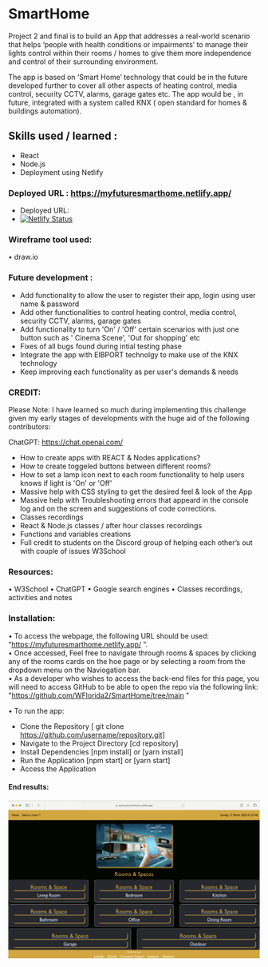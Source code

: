 # SmartHome

Project 2 and final is to build an App that addresses a real-world scenario that helps ‘people with health conditions or impairments’ to manage their lights control within their rooms / homes to give them more independence and control of their surrounding environment.

The app is based on ‘Smart Home’ technology that could be in the future developed further to cover all other aspects of heating control, media control, security CCTV, alarms, garage gates etc. The app would be , in future, integrated with a system called KNX ( open standard for homes & buildings automation).

## Skills used / learned :

- React
- Node.js
- Deployment using Netlify

### Deployed URL : https://myfuturesmarthome.netlify.app/

- Deployed URL:
- [![Netlify Status](https://api.netlify.com/api/v1/badges/91c9bf11-e45d-4d6c-8244-678fe8aca9ed/deploy-status?branch=main)](https://app.netlify.com/sites/myfuturesmarthome/deploys)

### Wireframe tool used:

• draw.io

### Future development :

- Add functionality to allow the user to register their app, login using user name & password
- Add other functionalities to control heating control, media control, security CCTV, alarms, garage gates
- Add functionality to turn 'On' / 'Off' certain scenarios with just one button such as ' Cinema Scene', 'Out for shopping' etc
- Fixes of all bugs found during intial testing phase
- Integrate the app with EIBPORT technolgy to make use of the KNX technology
- Keep improving each functionality as per user's demands & needs

### CREDIT:

Please Note: I have learned so much during implementing this challenge given my early stages of developments with the huge aid of the following contributors:

ChatGPT: https://chat.openai.com/

- How to create apps with REACT & Nodes applications?
- How to create toggeled buttons between different rooms?
- How to set a lamp icon next to each room functionality to help users knows if light is 'On' or 'Off'
- Massive help with CSS styling to get the desired feel & look of the App
- Massive help with Troubleshooting errors that appeard in the console log and on the screen and suggestions of code corrections.
- Classes recordings
- React & Node.js classes / after hour classes recordings
- Functions and variables creations
- Full credit to students on the Discord group of helping each other’s out with couple of issues W3School

### Resources:

• W3School • ChatGPT • Google search engines • Classes recordings, activities and notes

### Installation:

• To access the webpage, the following URL should be used: “https://myfuturesmarthome.netlify.app/ ”.    
• Once accessed, Feel free to navigate through rooms & spaces by clicking any of the rooms cards on the hoe page or by selecting a room from the dropdown menu on the Naviogation bar.  
• As a developer who wishes to access the back-end files for this page, you will need to access GitHub to be able to open the repo via the following link: "https://github.com/WFlorida2/SmartHome/tree/main "  

• To run the app:

- Clone the Repository [ git clone https://github.com/username/repository.git]
- Navigate to the Project Directory [cd repository]
- Install Dependencies [npm install] or [yarn install]
- Run the Application [npm start] or [yarn start]
- Access the Application

#### End results:

![Deployed NTLIFY](smarthome/src/components/assets/images/DeployedNetlify.png)

